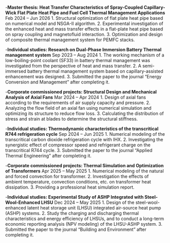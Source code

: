 -<strong>Master thesis: Heat Transfer Characteristics of Spray-Coupled Capillary-Wick Flat Plate Heat Pipe and Fuel Cell Thermal Management Applications</strong> Feb 2024 – Jun 2026
    1. Structural optimization of flat plate heat pipe based on numerical model and NSGA-Ⅱ algorithm.
    2. Experimental investigation of the enhanced heat and mass transfer effects in a flat-plate heat pipe based on spray coupling and magnetofluid interaction.
    3. Optimization and design of composite thermal management system for PEMFC stacks.

-<strong>Individual studies: Research on Dual-Phase Immersion Battery Thermal management system</strong> Sep 2023 – Aug 2024
    1. The working mechanism of a low-boiling-point coolant (SF33) in battery thermal management was investigated from the perspective of heat and mass transfer.
    2. A semi-immersed battery thermal management system based on capillary-assisted enhancement was designed.
    3. Submitted the paper to the journal “Energy Conversion and Management” after completing it.

-<strong>Corporate commissioned projects: Structural Design and Mechanical Analysis of Axial Fans</strong> Mar 2024 – Apr 2024 
    1. Design of axial fans according to the requirements of air supply capacity and pressure.
    2. Analyzing the flow field of an axial fan using numerical simulation and optimizing its structure to reduce flow loss.
    3. Calculating the distribution of stress and strain at blades to determine the structural stiffness.

-<strong>Individual studies: Thermodynamic characteristics of the transcritical R744 refrigeration cycle</strong> Sep 2024 – Jun 2025
    1. Numerical modeling of the transcritical carbon dioxide refrigeration cycle with IHX.
    2. Investigating the synergistic effect of compressor speed and refrigerant charge on the transcritical R744 cycle.
    3. Submitted the paper to the journal “Applied Thermal Engineering” after completing it.

-<strong>Corporate commissioned projects: Thermal Simulation and Optimization of Transformers</strong> Apr 2025 – May 2025
    1. Numerical modeling of the natural and forced convection for transformer.
    2. Investigation the effects of ambient temperature, convection conditions, etc. on transformer heat dissipation.
    3. Providing a professional heat simulation report.

-<strong>Individual studies: Experimental Study of ASHP Integrated with Steel-Wool-Enhanced LHSU</strong> Dec 2024 – May 2025
    1. Design of the steel-wool-enhanced latent heat storage unit (LHSU) integrated air-source heat pump (ASHP) systems.
    2. Study the charging and discharging thermal characteristics and energy efficiency of LHSUs, and to conduct a long-term economic reporting analysis (NPV modeling) of the LHSU-ASHP system. 
    3. Submitted the paper to the journal “Building and Environment” after completing it.


  


